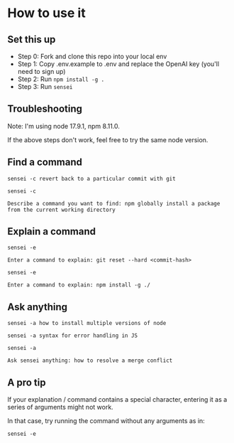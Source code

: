 # How to use it

## Set this up

- Step 0: Fork and clone this repo into your local env
- Step 1: Copy .env.example to .env and replace the OpenAI key (you'll need to sign up)
- Step 2: Run `npm install -g .`
- Step 3: Run `sensei`

## Troubleshooting

Note: I'm using node 17.9.1, npm 8.11.0.

If the above steps don't work, feel free to try the same node version.

## Find a command

`sensei -c revert back to a particular commit with git`

```
sensei -c

Describe a command you want to find: npm globally install a package from the current working directory
```

## Explain a command

```
sensei -e

Enter a command to explain: git reset --hard <commit-hash>
```

```
sensei -e 

Enter a command to explain: npm install -g ./
```

## Ask anything

`sensei -a how to install multiple versions of node`

`sensei -a syntax for error handling in JS`

```
sensei -a

Ask sensei anything: how to resolve a merge conflict
```

## A pro tip

If your explanation / command contains a special character, entering it as a series of arguments might not work.

In that case, try running the command without any arguments as in:

`sensei -e`
